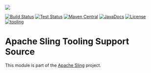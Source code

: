[<img src="https://sling.apache.org/res/logos/sling.png"/>](https://sling.apache.org)

 [![Build Status](https://builds.apache.org/buildStatus/icon?job=Sling/sling-org-apache-sling-tooling-support-source/master)](https://builds.apache.org/job/Sling/job/sling-org-apache-sling-tooling-support-source/job/master) [![Test Status](https://img.shields.io/jenkins/t/https/builds.apache.org/job/Sling/job/sling-org-apache-sling-tooling-support-source/job/master.svg)](https://builds.apache.org/job/Sling/job/sling-org-apache-sling-tooling-support-source/job/master/test_results_analyzer/) [![Maven Central](https://maven-badges.herokuapp.com/maven-central/org.apache.sling/org.apache.sling.tooling.support.source/badge.svg)](https://search.maven.org/#search%7Cga%7C1%7Cg%3A%22org.apache.sling%22%20a%3A%22org.apache.sling.tooling.support.source%22) [![JavaDocs](https://www.javadoc.io/badge/org.apache.sling/org.apache.sling.tooling.support.source.svg)](https://www.javadoc.io/doc/org.apache.sling/org.apache.sling.tooling.support.source) [![License](https://img.shields.io/badge/License-Apache%202.0-blue.svg)](https://www.apache.org/licenses/LICENSE-2.0) [![tooling](https://sling.apache.org/badges/group-tooling.svg)](https://github.com/apache/sling-aggregator/blob/master/docs/groups/tooling.md)

# Apache Sling Tooling Support Source

This module is part of the [Apache Sling](https://sling.apache.org) project.

